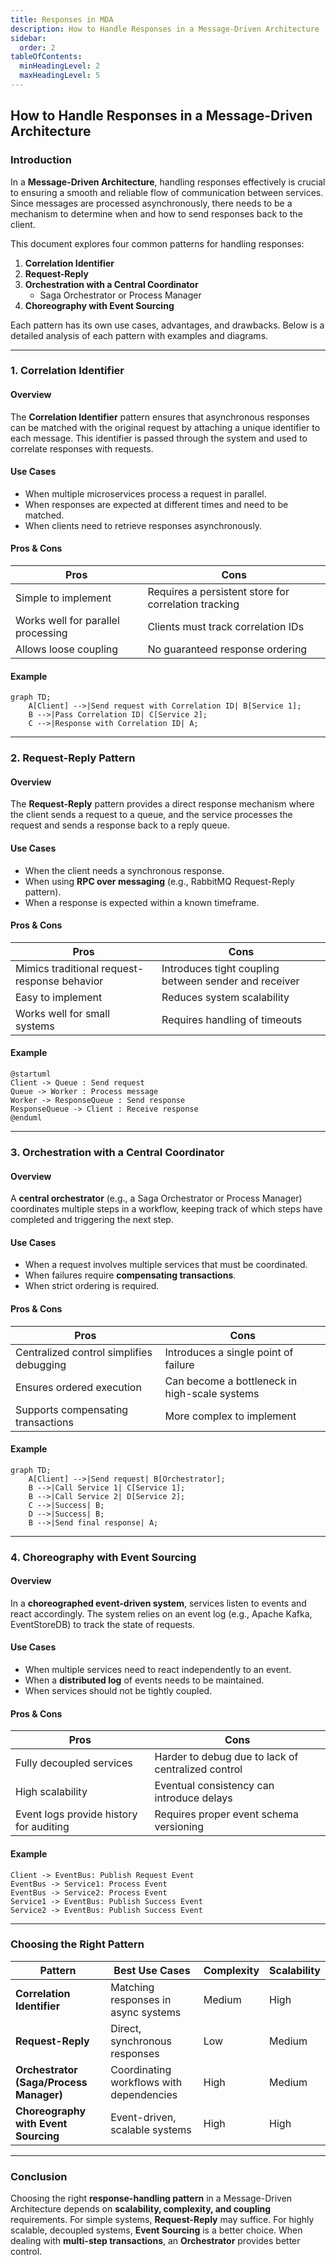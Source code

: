 ```yaml
---
title: Responses in MDA
description: How to Handle Responses in a Message-Driven Architecture
sidebar:
  order: 2
tableOfContents:
  minHeadingLevel: 2
  maxHeadingLevel: 5
---
```


## How to Handle Responses in a Message-Driven Architecture

### Introduction

In a **Message-Driven Architecture**, handling responses effectively is crucial to ensuring a smooth and reliable flow of communication between services. Since messages are processed asynchronously, there needs to be a mechanism to determine when and how to send responses back to the client.

This document explores four common patterns for handling responses:

1. **Correlation Identifier**
2. **Request-Reply**
3. **Orchestration with a Central Coordinator**
   - Saga Orchestrator or Process Manager
4. **Choreography with Event Sourcing**

Each pattern has its own use cases, advantages, and drawbacks. Below is a detailed analysis of each pattern with examples and diagrams.

---

### 1. Correlation Identifier

#### **Overview**

The **Correlation Identifier** pattern ensures that asynchronous responses can be matched with the original request by attaching a unique identifier to each message. This identifier is passed through the system and used to correlate responses with requests.

#### **Use Cases**

- When multiple microservices process a request in parallel.
- When responses are expected at different times and need to be matched.
- When clients need to retrieve responses asynchronously.

#### **Pros & Cons**

| Pros                               | Cons                                                 |
| ---------------------------------- | ---------------------------------------------------- |
| Simple to implement                | Requires a persistent store for correlation tracking |
| Works well for parallel processing | Clients must track correlation IDs                   |
| Allows loose coupling              | No guaranteed response ordering                      |

#### **Example**

```mermaid
graph TD;
    A[Client] -->|Send request with Correlation ID| B[Service 1];
    B -->|Pass Correlation ID| C[Service 2];
    C -->|Response with Correlation ID| A;
```

---

### 2. Request-Reply Pattern

#### **Overview**

The **Request-Reply** pattern provides a direct response mechanism where the client sends a request to a queue, and the service processes the request and sends a response back to a reply queue.

#### **Use Cases**

- When the client needs a synchronous response.
- When using **RPC over messaging** (e.g., RabbitMQ Request-Reply pattern).
- When a response is expected within a known timeframe.

#### **Pros & Cons**

| Pros                                         | Cons                                                  |
| -------------------------------------------- | ----------------------------------------------------- |
| Mimics traditional request-response behavior | Introduces tight coupling between sender and receiver |
| Easy to implement                            | Reduces system scalability                            |
| Works well for small systems                 | Requires handling of timeouts                         |

#### **Example**

```plantuml
@startuml
Client -> Queue : Send request
Queue -> Worker : Process message
Worker -> ResponseQueue : Send response
ResponseQueue -> Client : Receive response
@enduml
```

---

### 3. Orchestration with a Central Coordinator

#### **Overview**

A **central orchestrator** (e.g., a Saga Orchestrator or Process Manager) coordinates multiple steps in a workflow, keeping track of which steps have completed and triggering the next step.

#### **Use Cases**

- When a request involves multiple services that must be coordinated.
- When failures require **compensating transactions**.
- When strict ordering is required.

#### **Pros & Cons**

| Pros                                     | Cons                                          |
| ---------------------------------------- | --------------------------------------------- |
| Centralized control simplifies debugging | Introduces a single point of failure          |
| Ensures ordered execution                | Can become a bottleneck in high-scale systems |
| Supports compensating transactions       | More complex to implement                     |

#### **Example**

```mermaid
graph TD;
    A[Client] -->|Send request| B[Orchestrator];
    B -->|Call Service 1| C[Service 1];
    B -->|Call Service 2| D[Service 2];
    C -->|Success| B;
    D -->|Success| B;
    B -->|Send final response| A;
```

---

### 4. Choreography with Event Sourcing

#### **Overview**

In a **choreographed event-driven system**, services listen to events and react accordingly. The system relies on an event log (e.g., Apache Kafka, EventStoreDB) to track the state of requests.

#### **Use Cases**

- When multiple services need to react independently to an event.
- When a **distributed log** of events needs to be maintained.
- When services should not be tightly coupled.

#### **Pros & Cons**

| Pros                                    | Cons                                               |
| --------------------------------------- | -------------------------------------------------- |
| Fully decoupled services                | Harder to debug due to lack of centralized control |
| High scalability                        | Eventual consistency can introduce delays          |
| Event logs provide history for auditing | Requires proper event schema versioning            |

#### **Example**

```d2
Client -> EventBus: Publish Request Event
EventBus -> Service1: Process Event
EventBus -> Service2: Process Event
Service1 -> EventBus: Publish Success Event
Service2 -> EventBus: Publish Success Event
```

---

### Choosing the Right Pattern

| Pattern                                 | Best Use Cases                           | Complexity | Scalability |
| --------------------------------------- | ---------------------------------------- | ---------- | ----------- |
| **Correlation Identifier**              | Matching responses in async systems      | Medium     | High        |
| **Request-Reply**                       | Direct, synchronous responses            | Low        | Medium      |
| **Orchestrator (Saga/Process Manager)** | Coordinating workflows with dependencies | High       | Medium      |
| **Choreography with Event Sourcing**    | Event-driven, scalable systems           | High       | High        |

---

### Conclusion

Choosing the right **response-handling pattern** in a Message-Driven Architecture depends on **scalability, complexity, and coupling** requirements. For simple systems, **Request-Reply** may suffice. For highly scalable, decoupled systems, **Event Sourcing** is a better choice. When dealing with **multi-step transactions**, an **Orchestrator** provides better control.
